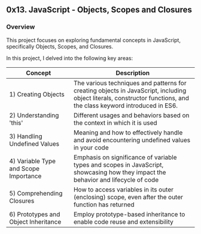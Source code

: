 ## 0x13. JavaScript - Objects, Scopes and Closures

### Overview

This project focuses on exploring fundamental concepts in JavaScript, specifically Objects, Scopes, and Closures.

In this project, I delved into the following key areas:

| Concept  | Description |
| ------------- | ------------- |
| 1) Creating Objects  | The various techniques and patterns for creating objects in JavaScript, including object literals, constructor functions, and the class keyword introduced in ES6.  |
| 2) Understanding 'this'  | Different usages and behaviors based on the context in which it is used |
| 3) Handling Undefined Values | Meaning and how to effectively handle and avoid encountering undefined values in your code |
| 4) Variable Type and Scope Importance | Emphasis on significance of variable types and scopes in JavaScript, showcasing how they impact the behavior and lifecycle of  code |
| 5) Comprehending Closures | How to access variables in its outer (enclosing) scope, even after the outer function has returned|
| 6) Prototypes and Object Inheritance | Employ prototype-based inheritance to enable code reuse and extensibility |
